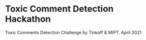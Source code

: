 # Toxic Comment Detection Hackathon
Toxic Comments Detection Challenge by Tinkoff & MIPT. April 2021

